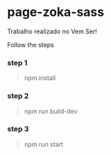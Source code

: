 # page-zoka-sass

Trabalho realizado no Vem Ser!

Follow the steps

### step 1

> npm install

### step 2

> npm run build-dev

### step 3

> npm run start

